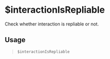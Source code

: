 # $interactionIsRepliable
Check whether interaction is repliable or not.
## Usage
> `$interactionIsRepliable`